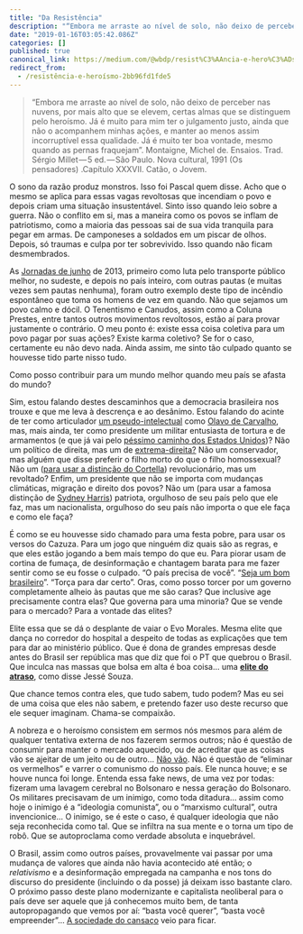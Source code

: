 ```yaml
---
title: "Da Resistência"
description: "“Embora me arraste ao nível de solo, não deixo de perceber nas nuvens, por mais alto que se elevem, certas almas que se distinguem pelo…"
date: "2019-01-16T03:05:42.086Z"
categories: []
published: true
canonical_link: https://medium.com/@wbdp/resist%C3%AAncia-e-hero%C3%ADsmo-2bb96fd1fde5
redirect_from:
  - /resistência-e-heroísmo-2bb96fd1fde5
---
```




> “Embora me arraste ao nível de solo, não deixo de perceber nas nuvens, por mais alto que se elevem, certas almas que se distinguem pelo heroísmo. Já é muito para mim ter o julgamento justo, ainda que não o acompanhem minhas ações, e manter ao menos assim incorruptível essa qualidade. Já é muito ter boa vontade, mesmo quando as pernas fraquejam”. Montaigne, Michel de. Ensaios. Trad. Sérgio Millet — 5 ed. — São Paulo. Nova cultural, 1991 (Os pensadores) .Capítulo XXXVII. Catão, o Jovem.

O sono da razão produz monstros. Isso foi Pascal quem disse. Acho que o mesmo se aplica para essas vagas revoltosas que incendiam o povo e depois criam uma situação insustentável. Sinto isso quando leio sobre a guerra. Não o conflito em si, mas a maneira como os povos se inflam de patriotismo, como a maioria das pessoas sai de sua vida tranquila para pegar em armas. De camponeses a soldados em um piscar de olhos. Depois, só traumas e culpa por ter sobrevivido. Isso quando não ficam desmembrados.

As [Jornadas de junho](https://pt.wikipedia.org/wiki/Jornadas_de_Junho) de 2013, primeiro como luta pelo transporte público melhor, no sudeste, e depois no país inteiro, com outras pautas (e muitas vezes sem pautas nenhuma), foram outro exemplo deste tipo de incêndio espontâneo que toma os homens de vez em quando. Não que sejamos um povo calmo e dócil. O Tenentismo e Canudos, assim como a Coluna Prestes, entre tantos outros movimentos revoltosos, estão aí para provar justamente o contrário. O meu ponto é: existe essa coisa coletiva para um povo pagar por suas ações? Existe karma coletivo? Se for o caso, certamente eu não devo nada. Ainda assim, me sinto tão culpado quanto se houvesse tido parte nisso tudo.

Como posso contribuir para um mundo melhor quando meu país se afasta do mundo?

Sim, estou falando destes descaminhos que a democracia brasileira nos trouxe e que me leva à descrença e ao desânimo. Estou falando do acinte de ter como articulador [um pseudo-intelectual](https://www1.folha.uol.com.br/ilustrissima/2018/12/sobre-o-que-fala-olavo-de-carvalho.shtml) como [Olavo de Carvalho](https://www1.folha.uol.com.br/ilustrissima/2018/11/unica-coisa-rigorosa-no-discurso-de-olavo-sao-os-palavroes-diz-ruy-fausto.shtml), mas, mais ainda, ter como presidente um militar entusiasta de tortura e de armamentos (e que já vai pelo [péssimo caminho dos Estados Unidos](https://www.theguardian.com/us-news/2017/oct/05/second-amendment-right-to-bear-arms-meaning-history))? Não um político de direita, mas um de [extrema-direita?](https://www.nexojornal.com.br/expresso/2018/10/17/O-que-%C3%A9-extrema-direita.-E-por-que-ela-se-aplica-a-Bolsonaro) Não um conservador, mas alguém que disse preferir o filho morto do que o filho homossexual? Não um ([para usar a distinção do Cortella](https://medium.com/quisquilae/discutindo-minhas-leituras-de-cortella-7a96e62ebf4e)) revolucionário, mas um revoltado? Enfim, um presidente que não se importa com mudanças climáticas, migração e direito dos povos? Não um (para usar a famosa distinção de [Sydney Harris](https://en.wikiquote.org/wiki/Sydney_J._Harris)) patriota, orgulhoso de seu país pelo que ele faz, mas um nacionalista, orgulhoso do seu país não importa o que ele faça e como ele faça?

É como se eu houvesse sido chamado para uma festa pobre, para usar os versos do Cazuza. Para um jogo que ninguém diz quais são as regras, e que eles estão jogando a bem mais tempo do que eu. Para piorar usam de cortina de fumaça, de desinformação e chantagem barata para me fazer sentir como se eu fosse o culpado. “O país precisa de você”. “[Seja um bom brasileiro](https://www.theguardian.com/world/2019/jan/14/gisele-bundchen-bad-brazilian-bolsonaro-agricultural-minister-tereza-cristina-diaz)”. “Torça para dar certo”. Oras, como posso torcer por um governo completamente alheio às pautas que me são caras? Que inclusive age precisamente contra elas? Que governa para uma minoria? Que se vende para o mercado? Para a vontade das elites?

Elite essa que se dá o desplante de vaiar o Evo Morales. Mesma elite que dança no corredor do hospital a despeito de todas as explicações que tem para dar ao ministério público. Que é dona de grandes empresas desde antes do Brasil ser república mas que diz que foi o PT que quebrou o Brasil. Que inculca nas massas que bolsa em alta é boa coisa… uma [**elite do atraso**](https://www.youtube.com/watch?v=1Bm_GPkCJUw), como disse Jessé Souza.

Que chance temos contra eles, que tudo sabem, tudo podem? Mas eu sei de uma coisa que eles não sabem, e pretendo fazer uso deste recurso que ele sequer imaginam. Chama-se compaixão.

A nobreza e o heroísmo consistem em sermos nós mesmos para além de qualquer tentativa externa de nos fazerem sermos outros; não é questão de consumir para manter o mercado aquecido, ou de acreditar que as coisas vão se ajeitar de um jeito ou de outro… [Não vão](https://www.theguardian.com/environment/2018/oct/08/global-warming-must-not-exceed-15c-warns-landmark-un-report). Não é questão de “eliminar os vermelhos” e varrer o comunismo do nosso país. Ele nunca houve; e se houve nunca foi longe. Entenda essa fake news, de uma vez por todas: fizeram uma lavagem cerebral no Bolsonaro e nessa geração do Bolsonaro. Os militares precisavam de um inimigo, como toda ditadura… assim como hoje o inimigo é a “ideologia comunista”, ou o “marxismo cultural”, outra invencionice… O inimigo, se é este o caso, é qualquer ideologia que não seja reconhecida como tal. Que se infiltra na sua mente e o torna um tipo de robô. Que se autoproclama como verdade absoluta e inquebrável.

O Brasil, assim como outros países, provavelmente vai passar por uma mudança de valores que ainda não havia acontecido até então; o _relativismo_ e a desinformação empregada na campanha e nos tons do discurso do presidente (incluindo o da posse) já deixam isso bastante claro. O próximo passo deste plano modernizante e capitalista neoliberal para o país deve ser aquele que já conhecemos muito bem, de tanta autopropagando que vemos por aí: “basta você querer”, “basta você empreender”… [A sociedade do cansaço](https://razaoinadequada.com/2017/06/25/byung-chul-han-sociedade-do-cansaco/) veio para ficar.
